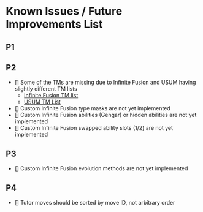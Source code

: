 # Known Issues / Future Improvements List

## P1

## P2

-   [] Some of the TMs are missing due to Infinite Fusion and USUM having slightly different TM lists
    -   [Infinite Fusion TM list](https://infinitefusion.fandom.com/wiki/List_of_TMs)
    -   [USUM TM List](https://www.serebii.net/ultrasunultramoon/tm.shtml)
-   [] Custom Infinite Fusion type masks are not yet implemented
-   [] Custom Infinite Fusion abilities (Gengar) or hidden abilities are not yet implemented
-   [] Custom Infinite Fusion swapped ability slots (1/2) are not yet implemented

## P3

-   [] Custom Infinite Fusion evolution methods are not yet implemented

## P4

-   [] Tutor moves should be sorted by move ID, not arbitrary order
